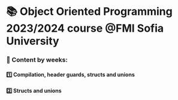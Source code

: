 # :books: Object Oriented Programming 2023/2024 course @FMI Sofia University

### :pushpin: Content by weeks:

#### :one: Compilation, header guards, structs and unions

#### :two: Structs and unions
